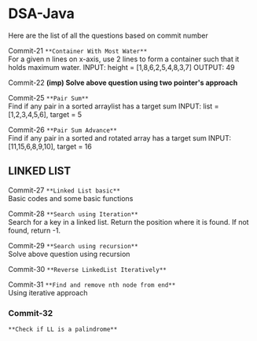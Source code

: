 # DSA-Java

Here are the list of all the questions based on commit number

Commit-21 `**Container With Most Water**` <br />
For a given n lines on x-axis, use 2 lines to form a container such that it holds maximum water.
INPUT: height = [1,8,6,2,5,4,8,3,7]
OUTPUT: 49

Commit-22 **(imp) Solve above question using two pointer's approach**

Commit-25 `**Pair Sum**` <br />
Find if any pair in a sorted arraylist has a target sum
INPUT: list = [1,2,3,4,5,6], target = 5

Commit-26 `**Pair Sum Advance**` <br />
Find if any pair in a sorted and rotated array has a target sum
INPUT: [11,15,6,8,9,10], target = 16

## LINKED LIST

Commit-27 
`**Linked List basic**` <br />
Basic codes and some basic functions

Commit-28 
`**Search using Iteration**` <br />
Search for a key in a linked list. Return the position where it is found. If not found, return -1.

Commit-29 
`**Search using recursion**` <br />
Solve above question using recursion

Commit-30 
`**Reverse LinkedList Iteratively**` 

Commit-31 
`**Find and remove nth node from end**` <br />
Using iterative approach

### Commit-32
`**Check if LL is a palindrome**`

